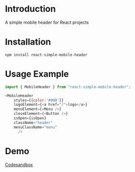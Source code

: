 # Introduction

A simple mobile header for React projects

# Installation

```npm install react-simple-mobile-header```

# Usage Example

```js
import { MobileHeader } from "react-simple-mobile-header";
```

```js
<MobileHeader 
    styles={{color:'#000'}}
    logoElement={<a href="/">logo</a>}
    menuElement={<Menu />}
    closeElement={<Button />}
    isOpen={isOpen}
    className="header"
    menuClassName="menu"
      />
```

# Demo

[Codesandbox](https://codesandbox.io/p/sandbox/react-simple-mobile-header-fdxhs4)